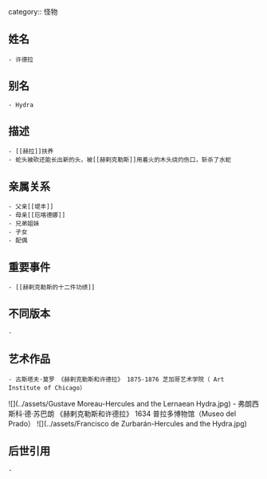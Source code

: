 category:: 怪物
## 姓名
	- 许德拉
## 别名
	- Hydra
## 描述
	- [[赫拉]]扶养
	- 蛇头被砍还能长出新的头，被[[赫剌克勒斯]]用着火的木头烧灼伤口，斩杀了水蛇
## 亲属关系
	- 父亲[[堤丰]]
	- 母亲[[厄喀德娜]]
	- 兄弟姐妹
	- 子女
	- 配偶
## 重要事件
	- [[赫剌克勒斯的十二件功绩]]
## 不同版本
	-
## 艺术作品
	- 古斯塔夫·莫罗 《赫剌克勒斯和许德拉》 1875-1876 芝加哥艺术学院（ Art Institute of Chicago）
 ![](../assets/Gustave Moreau-Hercules and the Lernaean Hydra.jpg)
	- 弗朗西斯科·德·苏巴朗 《赫剌克勒斯和许德拉》 1634 普拉多博物馆（Museo del Prado）
 ![](../assets/Francisco de Zurbarán-Hercules and the Hydra.jpg)
## 后世引用
	-
